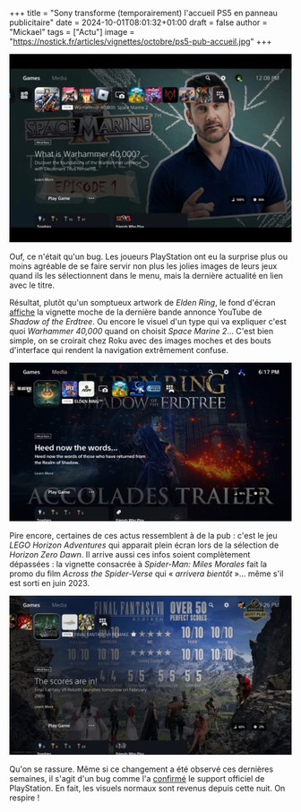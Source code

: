 +++
title = "Sony transforme (temporairement) l'accueil PS5 en panneau publicitaire"
date = 2024-10-01T08:01:32+01:00
draft = false
author = "Mickael"
tags = ["Actu"]
image = "https://nostick.fr/articles/vignettes/octobre/ps5-pub-accueil.jpg"
+++

![PS5 accueil](ps5-pub-accueil.jpg "@alfreddobofra")

Ouf, ce n'était qu'un bug. Les joueurs PlayStation ont eu la surprise plus ou moins agréable de se faire servir non plus les jolies images de leurs jeux quand ils les sélectionnent dans le menu, mais la dernière actualité en lien avec le titre. 

Résultat, plutôt qu'un somptueux artwork de *Elden Ring*, le fond d'écran [affiche](https://x.com/alfredobofa/status/1840189326883262655) la vignette moche de la dernière bande annonce YouTube de *Shadow of the Erdtree*. Ou encore le visuel d'un type qui va expliquer c'est quoi *Warhammer 40,000* quand on choisit *Space Marine 2*… C'est bien simple, on se croirait chez Roku avec des images moches et des bouts d'interface qui rendent la navigation extrêmement confuse.

![PS5 accueil](ps5-pub-accueil-2.jpg "@alfreddobofra")

Pire encore, certaines de ces actus ressemblent à de la pub : c'est le jeu *LEGO Horizon Adventures* qui apparait plein écran lors de la sélection de *Horizon Zero Dawn*. Il arrive aussi ces infos soient complètement dépassées : la vignette consacrée à *Spider-Man: Miles Morales* fait la promo du film *Across the Spider-Verse* qui « *arrivera bientôt* »… même s'il est sorti en juin 2023.

![PS5 accueil](ps5-pub-accueil-3.jpg "@alfreddobofra")

Qu'on se rassure. Même si ce changement a été observé ces dernières semaines, il s'agit d'un bug comme l'a [confirmé](https://x.com/AskPlayStation/status/1840874460099784888) le support officiel de PlayStation. En fait, les visuels normaux sont revenus depuis cette nuit. On respire !
